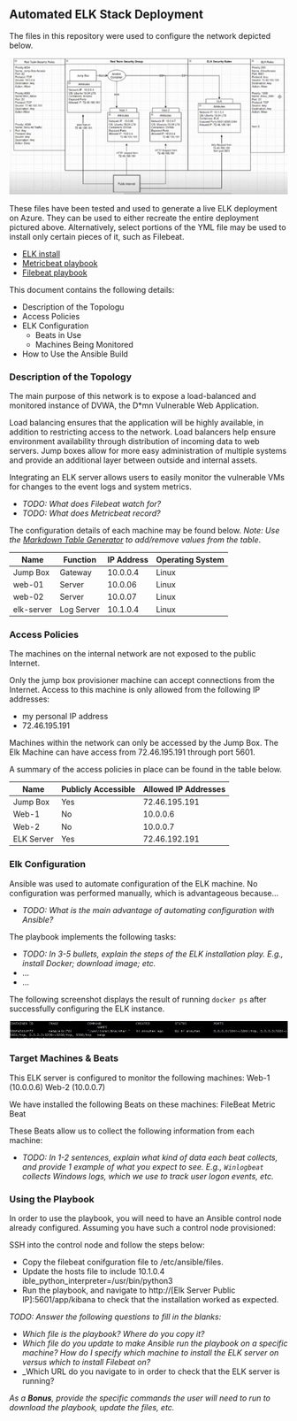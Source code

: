 ## Automated ELK Stack Deployment

The files in this repository were used to configure the network depicted below.

![](https://github.com/rmiller715/Cybersecurity-Bootcamp-Project-1/blob/master/Diagrams/Network.PNG)

These files have been tested and used to generate a live ELK deployment on Azure. They can be used to either recreate the entire deployment pictured above. Alternatively, select portions of the YML file may be used to install only certain pieces of it, such as Filebeat.

  - [ELK install](https://github.com/rmiller715/Cybersecurity-Bootcamp-Project-1/blob/master/Ansible/Install-ELK.yml)
  - [Metricbeat playbook](https://github.com/rmiller715/Cybersecurity-Bootcamp-Project-1/blob/master/Ansible/Metricbeat-playbook.yml)
  - [Filebeat playbook](https://github.com/rmiller715/Cybersecurity-Bootcamp-Project-1/blob/master/Ansible/Filebeat-playbook.yml)

This document contains the following details:
- Description of the Topologu
- Access Policies
- ELK Configuration
  - Beats in Use
  - Machines Being Monitored
- How to Use the Ansible Build


### Description of the Topology

The main purpose of this network is to expose a load-balanced and monitored instance of DVWA, the D*mn Vulnerable Web Application.

Load balancing ensures that the application will be highly available, in addition to restricting access to the network.
Load balancers help ensure environment availability through distribution of incoming data to web servers. Jump boxes allow for more easy administration of multiple systems 
and provide an additional layer between outside and internal assets.

Integrating an ELK server allows users to easily monitor the vulnerable VMs for changes to the event logs and system metrics.
- _TODO: What does Filebeat watch for?_
- _TODO: What does Metricbeat record?_

The configuration details of each machine may be found below.
_Note: Use the [Markdown Table Generator](http://www.tablesgenerator.com/markdown_tables) to add/remove values from the table_.

| Name     | Function | IP Address | Operating System |
|----------|----------|------------|------------------|
| Jump Box | Gateway  | 10.0.0.4   | Linux            |
| web-01   | Server         | 10.0.06           | Linux                 |
| web-02   | Server         | 10.0.07           | Linux                 |
| elk-server | Log Server   | 10.1.0.4           | Linux   |

### Access Policies

The machines on the internal network are not exposed to the public Internet. 

Only the jump box provisioner machine can accept connections from the Internet. Access to this machine is only allowed from the following IP addresses:

 - my personal IP address
 - 72.46.195.191

Machines within the network can only be accessed by the Jump Box. The Elk Machine can have access from 72.46.195.191 through port 5601.

A summary of the access policies in place can be found in the table below.

| Name     | Publicly Accessible | Allowed IP Addresses |
|----------|---------------------|----------------------|
| Jump Box | Yes            | 72.46.195.191    |
| Web-1         | No                    |  10.0.0.6                    |
| Web-2         | No                    |  10.0.0.7                    |
| ELK Server  |    Yes     |   72.46.192.191    |

### Elk Configuration

Ansible was used to automate configuration of the ELK machine. No configuration was performed manually, which is advantageous because...
- _TODO: What is the main advantage of automating configuration with Ansible?_

The playbook implements the following tasks:
- _TODO: In 3-5 bullets, explain the steps of the ELK installation play. E.g., install Docker; download image; etc._
- ...
- ...

The following screenshot displays the result of running `docker ps` after successfully configuring the ELK instance.

![TODO: Update the path with the name of your screenshot of docker ps output](Images/docker_ps_output.png)

### Target Machines & Beats
This ELK server is configured to monitor the following machines:
Web-1 (10.0.0.6)
Web-2 (10.0.0.7)

We have installed the following Beats on these machines:
FileBeat
Metric Beat

These Beats allow us to collect the following information from each machine:
- _TODO: In 1-2 sentences, explain what kind of data each beat collects, and provide 1 example of what you expect to see. E.g., `Winlogbeat` collects Windows logs, which we use to track user logon events, etc._

### Using the Playbook
In order to use the playbook, you will need to have an Ansible control node already configured. Assuming you have such a control node provisioned: 

SSH into the control node and follow the steps below:
- Copy the filebeat conifguration file to /etc/ansible/files.
- Update the hosts file to include 10.1.0.4 ible_python_interpreter=/usr/bin/python3
- Run the playbook, and navigate to http://[Elk Server Public IP]:5601/app/kibana to check that the installation worked as expected.

_TODO: Answer the following questions to fill in the blanks:_
- _Which file is the playbook? Where do you copy it?_
- _Which file do you update to make Ansible run the playbook on a specific machine? How do I specify which machine to install the ELK server on versus which to install Filebeat on?_
- _Which URL do you navigate to in order to check that the ELK server is running?

_As a **Bonus**, provide the specific commands the user will need to run to download the playbook, update the files, etc._
